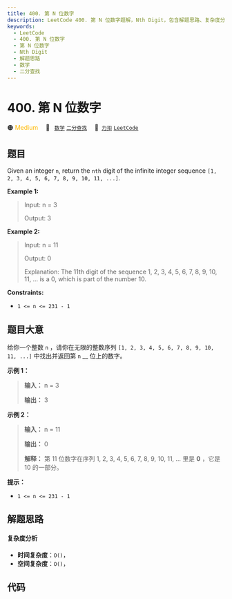 ```yaml
---
title: 400. 第 N 位数字
description: LeetCode 400. 第 N 位数字题解，Nth Digit，包含解题思路、复杂度分析以及完整的 JavaScript 代码实现。
keywords:
  - LeetCode
  - 400. 第 N 位数字
  - 第 N 位数字
  - Nth Digit
  - 解题思路
  - 数学
  - 二分查找
---
```


# 400. 第 N 位数字

🟠 <font color=#ffb800>Medium</font>&emsp; 🔖&ensp; [`数学`](/tag/math.md) [`二分查找`](/tag/binary-search.md)&emsp; 🔗&ensp;[`力扣`](https://leetcode.cn/problems/nth-digit) [`LeetCode`](https://leetcode.com/problems/nth-digit)

## 题目

Given an integer `n`, return the `nth` digit of the infinite integer sequence
`[1, 2, 3, 4, 5, 6, 7, 8, 9, 10, 11, ...]`.



**Example 1:**

> Input: n = 3
> 
> Output: 3

**Example 2:**

> Input: n = 11
> 
> Output: 0
> 
> Explanation: The 11th digit of the sequence 1, 2, 3, 4, 5, 6, 7, 8, 9, 10, 11, ... is a 0, which is part of the number 10.

**Constraints:**

  * `1 <= n <= 231 - 1`


## 题目大意

给你一个整数 `n` ，请你在无限的整数序列 `[1, 2, 3, 4, 5, 6, 7, 8, 9, 10, 11, ...]` 中找出并返回第 `n`
__ 位上的数字。



**示例 1：**

> 
> 
> 
> 
> 
> **输入：** n = 3
> 
> **输出：** 3
> 
> 

**示例 2：**

> 
> 
> 
> 
> 
> **输入：** n = 11
> 
> **输出：** 0
> 
> **解释：** 第 11 位数字在序列 1, 2, 3, 4, 5, 6, 7, 8, 9, 10, 11, ... 里是 **0** ，它是 10 的一部分。
> 
> 



**提示：**

  * `1 <= n <= 231 - 1`


## 解题思路

#### 复杂度分析

- **时间复杂度**：`O()`，
- **空间复杂度**：`O()`，

## 代码

```javascript

```